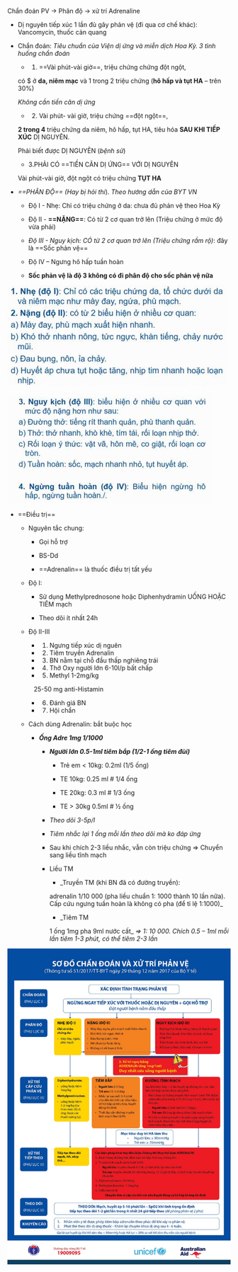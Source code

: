 Chẩn đoán PV -> Phân độ -> xử trí Adrenaline
  
- Dị nguyên tiếp xúc 1 lần đủ gây phản vệ (đi qua cơ chế khác): Vancomycin, thuốc cản quang
  
- Chẩn đoán: _Tiêu chuẩn của Viện dị ứng và miễn dịch Hoa Kỳ. 3 tình huống chẩn đoán_
  
	- 1. ==Vài phút-vài giờ==, triệu chứng chứng đột ngột,  
  
	có $ ở **da, niêm mạc** và 1 trong 2 triệu chứng (**hô hấp và tụt HA** – trên 30%)  
  
	*Không cần tiền căn dị ứng*
  
	- 2. Vài phút- vài giờ, triệu chứng ==đột ngột==,  
  
	**2 trong 4** triệu chứng da niêm, hô hấp, tụt HA, tiêu hóa **SAU KHI TIẾP XÚC** DỊ NGUYÊN.  
  
	Phải biết được DỊ NGUYÊN (*bệnh sử*)
  
	- 3.PHẢI CÓ ==TIỀN CĂN DỊ ỨNG== VỚI DỊ NGUYÊN  
  
	Vài phút-vài giờ, đột ngột có triệu chứng **TỤT HA**
  
- _==PHÂN ĐỘ== (Hay bị hỏi thi_). _Theo hướng dẫn của BYT VN_
  
	- Độ I - Nhẹ: Chỉ có triệu chứng ở da: chưa đủ phản vệ theo Hoa Kỳ
  
	- Độ II - **==NẶNG==**: Có từ 2 cơ quan trở lên (Triệu chứng ở mức độ vừa phải)
  
	- _Độ III - Nguy kịch: CÓ từ 2 cơ quan trở lên (Triệu chứng rầm rộ)_: đây là ==Sốc phản vệ==
  
	- Độ IV – Ngưng hô hấp tuần hoàn
  
	- **Sốc phản vệ là độ 3 không có đi phân độ cho sốc phản vệ nữa**
  
![Buổi 16 - RL đa cơ quan-1687424041825.jpeg](../../../200%20Files/image/image/Bu%E1%BB%95i%2016%20-%20RL%20%C4%91a%20c%C6%A1%20quan-1687424041825.jpeg)
  
![Buổi 16 - RL đa cơ quan-1687424044843.jpeg](../../../200%20Files/image/image/Bu%E1%BB%95i%2016%20-%20RL%20%C4%91a%20c%C6%A1%20quan-1687424044843.jpeg)
  
- ==Điều trị==
  
	- Nguyên tắc chung:
  
		- Gọi hỗ trợ
  
		- BS-Dd
  
		- ==Adrenalin== là thuốc điều trị tất yếu
  
	- Độ I:
  
		- Sử dụng Methylprednosone hoặc Diphenhydramin UỐNG HOẶC TIÊM mạch
  
		- Theo dõi ít nhất 24h
  
	- Độ II-III
  
		- 1. Ngưng tiếp xúc dị nguên
  
		- 2. Tiêm truyền Adrenalin
  
		- 3. BN nằm tại chỗ đầu thấp nghiêng trái
  
		- 4. Thở Oxy người lớn 6-10l/p bất chấp
  
		- 5. Methyl 1-2mg/kg  
  
		   25-50 mg anti-Histamin
  
		- 6. Đánh giá BN
  
		- 7. Hội chẩn
  
	- Cách dùng Adrenalin: bắt buộc học
  
		- **_Ống Adre 1mg 1/1000_**
  
			- **_Người lớn 0.5-1ml tiêm bắp (1/2-1 ống tiêm đùi)_**
  
				- Trẻ em < 10kg: 0.2ml (1/5 ống)
  
				- TE 10kg: 0.25 ml # 1/4 ống
  
				- TE 20kg: 0.3 ml # 1/3 ống
  
				- TE > 30kg 0.5ml # ½ ống
  
			- _Theo dõi 3-5p/l_
  
			- _Tiêm nhắc lại 1 ống mỗi lần theo dõi mà ko đáp ứng_
  
			- Sau khi chích 2-3 liều nhắc, vẫn còn triệu chứng => Chuyển sang liều tĩnh mạch
  
			- Liều TM
  
				- _Truyền TM (khi BN đã có đường truyền):  
  
				adrenalin 1/10 000 (pha liều chuẩn 1: 1000 thành 10 lần nữa). Cấp cứu ngưng tuần hoàn là không có pha (để tỉ lệ 1:1000)_
  
				- _Tiêm TM  
  
				1 ống 1mg pha 9ml nước cất_ _=> 1: 10 000. Chích 0.5 – 1ml mỗi lần tiêm 1-3 phút, có thể tiêm 2-3 lần_
  

  

  
![Xu tri soc phan ve.png](../../../200%20Files/image/Xu%20tri%20soc%20phan%20ve.png)
